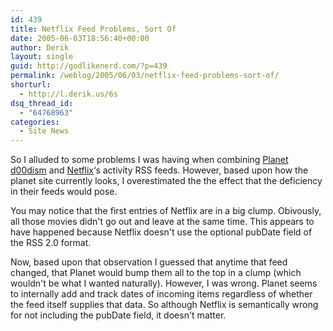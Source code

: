 ```yaml
---
id: 439
title: Netflix Feed Problems, Sort Of
date: 2005-06-03T18:56:40+00:00
author: Derik
layout: single
guid: http://godlikenerd.com/?p=439
permalink: /weblog/2005/06/03/netflix-feed-problems-sort-of/
shorturl:
  - http://l.derik.us/6s
dsq_thread_id:
  - "64768963"
categories:
  - Site News
---
```

So I alluded to some problems I was having when combining [Planet d00dism](http://planet.godlikenerd.com) and [Netflix](http://www.netflix.com)&#8216;s activity RSS feeds. However, based upon how the planet site currently looks, I overestimated the the effect that the deficiency in their feeds would pose.

You may notice that the first entries of Netflix are in a big clump. Obivously, all those movies didn't go out and leave at the same time. This appears to have happened because Netflix doesn't use the optional pubDate field of the RSS 2.0 format.

Now, based upon that observation I guessed that anytime that feed changed, that Planet would bump them all to the top in a clump (which wouldn't be what I wanted naturally). However, I was wrong. Planet seems to internally add and track dates of incoming items regardless of whether the feed itself supplies that data. So although Netflix is semantically wrong for not including the pubDate field, it doesn't matter.